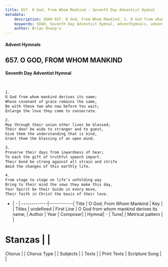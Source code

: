 ```yaml
---
title: 657. O God, From Whom Mankind - Seventh Day Adventist Hymnal
metadata:
    description: SDAH 657. O God, From Whom Mankind. 1. O God from whom mankind derives its name; Whose covenant of grace remains the same, Be with these two who now before You wait; Enlarge the love they come to consecrate.
    keywords: SDAH, Seventh Day Adventist Hymnal, adventhymnals, advent hymnals, O God, From Whom Mankind, O God from whom mankind derives its name; 
    author: Brian Onang'o
---
```


#### Advent Hymnals
## 657. O GOD, FROM WHOM MANKIND
#### Seventh Day Adventist Hymnal

```txt


1.
O God from whom mankind derives its name;
Whose covenant of grace remains the same,
Be with these two who now before You wait;
Enlarge the love they come to consecrate.

2.
May through their union other lives be blessed;
Their door be wide to stranger and to guest,
Give them the understanding that is kind,
Grant them the blessing of an open mind.

3.
Preserve their days from inwardness of hear;
To each the gift of truthful speech impart.
Their bond be strong against all strain and strife
Amid the changes of this earthly life.

4.
From stage to stage on life’s unfolding way
Bring to their mind the vows they make this day,
Your Spirit be their Guide in every move,
Their faith in Christ the basis of their love.


```

- |   -  |
-------------|------------|
Title | O God, From Whom Mankind |
Key |  |
Titles | undefined |
First Line | O God from whom mankind derives its name; |
Author | 
Year | 
Composer|  |
Hymnal|  - |
Tune|  |
Metrical pattern | |
# Stanzas |  |
Chorus |  |
Chorus Type |  |
Subjects |  |
Texts |  |
Print Texts | 
Scripture Song |  |
  
